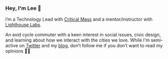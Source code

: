 ### Hey, I'm Lee 👋

I’m a Technology Lead with [Critical Mass](https://www.criticalmass.com) and a mentor/instructor with [Lighthouse Labs](https://www.lighthouselabs.ca).

An avid cycle commuter with a keen interest in social issues, civic design, and learning about how we interact with the cities we love. While I'm semi-active on [Twitter](https://www.twitter.com/lmulvey) and my [blog](https://www.leemulvey.com/blog), don’t follow me if you don’t want to read my opinions ✌🏻
